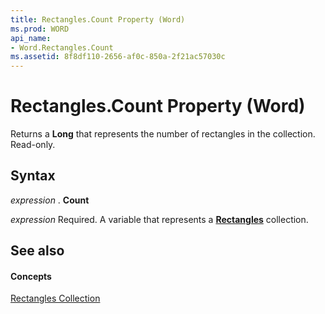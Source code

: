 ```yaml
---
title: Rectangles.Count Property (Word)
ms.prod: WORD
api_name:
- Word.Rectangles.Count
ms.assetid: 8f8df110-2656-af0c-850a-2f21ac57030c
---
```



# Rectangles.Count Property (Word)

Returns a  **Long** that represents the number of rectangles in the collection. Read-only.


## Syntax

 _expression_ . **Count**

 _expression_ Required. A variable that represents a **[Rectangles](rectangles-object-word.md)** collection.


## See also


#### Concepts


[Rectangles Collection](rectangles-object-word.md)


